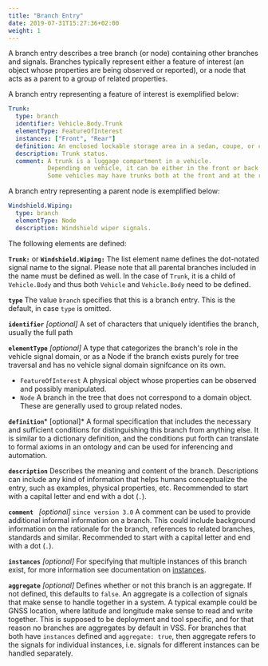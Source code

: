 ```yaml
---
title: "Branch Entry"
date: 2019-07-31T15:27:36+02:00
weight: 1
---
```


A branch entry describes a tree branch (or node) containing other branches and
signals.  Branches typically represent either a feature of interest (an object whose properties are being observed or reported), or a node that acts as a parent to a group of related properties.

A branch entry representing a feature of interest is exemplified below:

```YAML
Trunk:
  type: branch
  identifier: Vehicle.Body.Trunk
  elementType: FeatureOfInterest
  instances: ["Front", "Rear"]
  definition: An enclosed lockable storage area in a sedan, coupe, or convertible separate from the passenger cabin
  description: Trunk status.
  comment: A trunk is a luggage compartment in a vehicle.
           Depending on vehicle, it can be either in the front or back of the vehicle.
           Some vehicles may have trunks both at the front and at the rear of the vehicle.
```

A branch entry representing a parent node is exemplified below:

```YAML
Windshield.Wiping:
  type: branch
  elementType: Node
  description: Windshield wiper signals.
```

The following elements are defined:

**`Trunk:`** or **`Windshield.Wiping:`**
The list element name defines the dot-notated signal name to the signal.
Please note that all parental branches included in the name must be defined as
well.  In the case of ```Trunk```, it is a child of ```Vehicle.Body``` and thus both ```Vehicle``` and ```Vehicle.Body``` need to be defined.

**```type```**
The value ```branch``` specifies that this is a branch entry. This is the default, in case ```type``` is omitted.

**```identifier```** *[optional]* 
A set of characters that uniquely identifies the branch, usually the full path

**```elementType```** *[optional]* 
A type that categorizes the branch's role in the vehicle signal domain, or as a Node if the branch exists purely for tree traversal and has no vehicle signal domain signifcance on its own.
- ```FeatureOfInterest``` A physical object whose properties can be observed and possibly manipulated.
- ```Node``` A branch in the tree that does not correspond to a domain object.  These are generally used to group related nodes.

**```definition```*** [optional]* 
A formal specification that includes the necessary and sufficient conditions for distinguishing this branch from anything else.  It is similar to a dictionary definition, and the conditions put forth can translate to formal axioms in an ontology and can be used for inferencing and automation.

**```description```**
Describes the meaning and content of the branch.  Descriptions can include any kind of information that helps humans conceptualize the entry, such as examples, physical properties, etc.
Recommended to start with a capital letter and end with a dot (`.`).

**```comment ```**  *[optional]* `since version 3.0`
A comment can be used to provide additional informal information on a branch.
This could include background information on the rationale for the branch,
references to related branches, standards and similar.
Recommended to start with a capital letter and end with a dot (`.`).

**```instances```** *[optional]*
For specifying that multiple instances of this branch exist, for more information see documentation on
[instances](/vehicle_signal_specification/rule_set/instances/).

**```aggregate```** *[optional]*
Defines whether or not this branch is an aggregate.
If not defined, this defaults to ```false```.
An aggregate is a collection of signals that make sense to handle together in a system.
A typical example could be GNSS location, where latitude and longitude make sense to read
and write together. This is supposed to be deployment and tool specific,
and for that reason no branches are aggregates by default in VSS.
For branches that both have `instances` defined and `aggregate: true`, then aggregate refers to the signals for
individual instances, i.e. signals for different instances can be handled separately.
